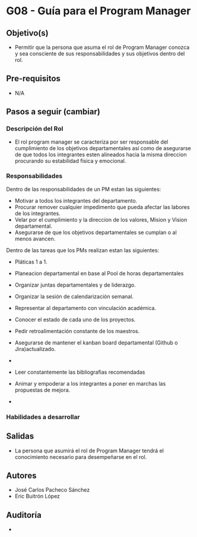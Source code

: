 # G08 - Guía para el Program Manager

## Objetivo(s)

- Permitir que la persona que asuma el rol de Program Manager conozca y sea consciente de sus responsabilidades y sus objetivos dentro del rol.

## Pre-requisitos

- N/A

## Pasos a seguir (cambiar)

### Descripción del Rol

- El rol program manager se caracteriza por ser responsable del cumplimiento de los objetivos departamentales así como de asegurarse de que todos los integrantes esten alineados
hacia la misma direccion procurando su estabilidad fisica y emocional.  

### Responsabilidades

<p>Dentro de las responsabilidades de un PM estan las siguientes:</p>

- Motivar a todos los integrantes del departamento.
- Procurar remover cualquier impedimento que pueda afectar las labores de los integrantes.
- Velar por el cumplimiento y la direccion de los valores, Mision y Vision departamental.
- Asegurarse de que los objetivos departamentales se cumplan o al menos avancen.

<p>Dentro de las tareas que los PMs realizan estan las siguientes:</p>



- Pláticas 1 a 1.
- Planeacion departamental en base al Pool de horas departamentales
- Organizar juntas departamentales y de liderazgo.
- Organizar la sesión de calendarización semanal.
- Representar al departamento con vinculación académica.

- Conocer el estado de cada uno de los proyectos.
- Pedir retroalimentación constante de los maestros.
- Asegurarse de mantener el kanban board departamental (Github o Jira)actualizado.
- 

- Leer constantemente las bibliografias recomendadas
- Animar y empoderar a los integrantes a poner en marchas las propuestas de mejora.
- 


### Habilidades a desarrollar

## Salidas

- La persona que asumirá el rol de Program Manager tendrá el conocimiento necesario para desempeñarse en el rol.

## Autores

- José Carlos Pacheco Sánchez
- Eric Buitrón López

## Auditoría

- 